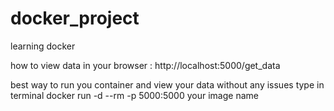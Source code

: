 # docker_project
learning docker

how to view data in your browser : http://localhost:5000/get_data

best way to run you container and view your data without any issues type in terminal docker run -d --rm -p 5000:5000 your image name
